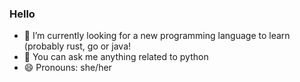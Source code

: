 ### Hello

- 🌱 I’m currently looking for a new programming language to learn (probably rust, go or java!
- 💬 You can ask me anything related to python
- 😄 Pronouns: she/her
